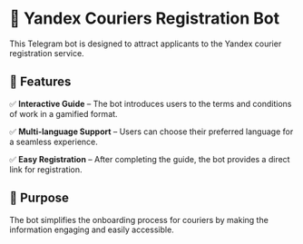 # 🚀 Yandex Couriers Registration Bot  

This Telegram bot is designed to attract applicants to the Yandex courier registration service.  

## 📌 Features  

✅ **Interactive Guide** – The bot introduces users to the terms and conditions of work in a gamified format.  

✅ **Multi-language Support** – Users can choose their preferred language for a seamless experience.  

✅ **Easy Registration** – After completing the guide, the bot provides a direct link for registration.  

## 🎯 Purpose  

The bot simplifies the onboarding process for couriers by making the information engaging and easily accessible.  
